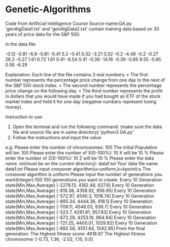 # Genetic-Algorithms
Code from Artificial Intelligence Course
Source-name:GA.py
'genAlgData1.txt' and 'genAlgData2.txt' contain training data based on 30 years of price data for the S&P 500.

In the data file:

-0.12 -0.81 -6.8
-0.81 -0.41 5.2
-0.41 0.32 -3.21
0.32 -0.2 -4.48
-0.2 -0.27 26.3
-0.27 1.61 6.72
1.61 0.41 -6.54
0.41 -0.39 -14.16
-0.39 -0.85 9.55
-0.85 0.58 -6.29

Explanation: 
Each line of the file contains 3 real numbers:
  • The first number represents the percentage price change from one day to the next of the S&P
500 stock index.
  • The second number represents the percentage price change on the following day.
  • The third number represents the profit in dollars that you would have made if you had bought
an ETF of the stock market index and held it for one day (negative numbers represent losing
money).

Instruction to use:
1. Open the terminal and run the following command: (make sure the data file and source file are in same directory)
'python3 GA.py'
2. Follow the instructions and input the value




e.g:
Please enter the number of chromosomes: 100
The initial Population will be: 100
Please enter the number of X(0-100%): 10
X will be 10 %
Please enter the number of Z(0-100%): 10
Z will be 10 %
Please enter the data name .txt(must be on the current directory): data1.txt
Your data file name data1.txt
Please input crossover algorithm(u=uniform,k=kpoint):u
The crossover algorithm is uniform
Please input the number of generations you want(Integer):100
100  generations you want to create.
Every 10 Generation state(Min,Max,Average) [-2278.13, 4182.46, 627.6]
Every 10 Generation state(Min,Max,Average) [-816.38, 4358.92, 956.95]
Every 10 Generation state(Min,Max,Average) [-572.97, 4540.3, 1018.74]
Every 10 Generation state(Min,Max,Average) [-695.34, 4444.36, 918.1]
Every 10 Generation state(Min,Max,Average) [-709.11, 4546.03, 936.7]
Every 10 Generation state(Min,Max,Average) [-523.7, 4291.81, 957.63]
Every 10 Generation state(Min,Max,Average) [-672.28, 4253.16, 964.94]
Every 10 Generation state(Min,Max,Average) [-721.25, 4400.01, 1029.82]
Every 10 Generation state(Min,Max,Average) [-692.56, 4551.64, 1042.95]
From the final generation:
The Highest fitness score:  4618.97
The Highest fitness chromosome: [-0.73, 1.36, -2.02, 1.15, 0.0]
